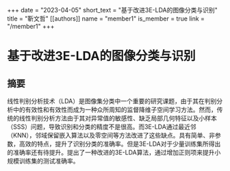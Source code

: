 +++
date = "2023-04-05"
short_text = "基于改进3E-LDA的图像分类与识别"
title = "靳文哲"
[[authors]]
    name = "member1"
    is_member = true
    link = "/member1"
+++



# 基于改进3E-LDA的图像分类与识别

## 摘要
线性判别分析技术（LDA）是图像集分类中一个重要的研究课题，由于其在判别分析中的有效性和有效性而成为一种众所周知的监督降维子空间学习方法。然而，传统的线性判别分析方法由于其对异常值的敏感性、缺乏局部几何特征以及小样本（SSS）问题，导致识别和分类的精度不是很高。而3E-LDA通过最近邻（KNN），邻域保留嵌入算法以及零空间等方法改进了这些缺点。具有简单、非参数，高效的特点，提升了识别分类的准确率。但是3E-LDA对于少量训练集所得出的准确率还有待提升。提出了一种改进的3E-LDA算法，通过增加正则项来提升小规模训练集的测试准确率。